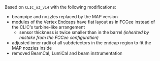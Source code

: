 Based on `CLIC_o3_v14` with the following modifications:
   * beampipe and nozzles replaced by the MAP version
   * modules of the Vertex Endcaps have flat layout as in FCCee instead of the CLIC's turbine-like arrangement
      * sensor thickness is twice smaller than in the barrel _(inherited by mistake from the FCCee configuration)_
   * adjusted inner radii of all subdetectors in the endcap region to fit the MAP nozzles inside
   * removed BeamCal, LumiCal and beam instrumentation

